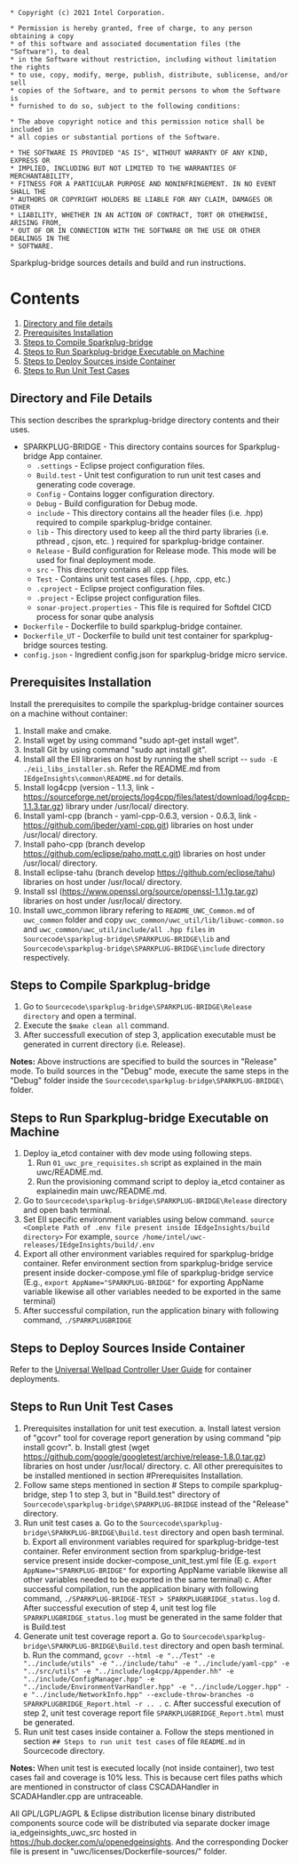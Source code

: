 ```
* Copyright (c) 2021 Intel Corporation.

* Permission is hereby granted, free of charge, to any person obtaining a copy
* of this software and associated documentation files (the "Software"), to deal
* in the Software without restriction, including without limitation the rights
* to use, copy, modify, merge, publish, distribute, sublicense, and/or sell
* copies of the Software, and to permit persons to whom the Software is
* furnished to do so, subject to the following conditions:

* The above copyright notice and this permission notice shall be included in
* all copies or substantial portions of the Software.

* THE SOFTWARE IS PROVIDED "AS IS", WITHOUT WARRANTY OF ANY KIND, EXPRESS OR
* IMPLIED, INCLUDING BUT NOT LIMITED TO THE WARRANTIES OF MERCHANTABILITY,
* FITNESS FOR A PARTICULAR PURPOSE AND NONINFRINGEMENT. IN NO EVENT SHALL THE
* AUTHORS OR COPYRIGHT HOLDERS BE LIABLE FOR ANY CLAIM, DAMAGES OR OTHER
* LIABILITY, WHETHER IN AN ACTION OF CONTRACT, TORT OR OTHERWISE, ARISING FROM,
* OUT OF OR IN CONNECTION WITH THE SOFTWARE OR THE USE OR OTHER DEALINGS IN THE
* SOFTWARE.

```

Sparkplug-bridge sources details and build and run instructions.

# Contents

1. [Directory and file details](#directory-and-file-details)
2. [Prerequisites Installation](#prerequisites-installation)
3. [Steps to Compile Sparkplug-bridge](#steps-to-compile-sparkplug-bridge)
4. [Steps to Run Sparkplug-bridge Executable on Machine](#steps-to-run-sparkplug-bridge-executable-on-machine)
5. [Steps to Deploy Sources inside Container](#steps-to-deploy-sources-inside-container)
6. [Steps to Run Unit Test Cases](#steps-to-run-unit-testcases)


## Directory and File Details

This section describes the sprarkplug-bridge directory contents and their uses.

* SPARKPLUG-BRIDGE - This directory contains sources for Sparkplug-bridge App container.
	- `.settings` - Eclipse project configuration files.
	- `Build.test` - Unit test configuration to run unit test cases and generating code coverage.
	- `Config` - Contains logger configuration directory.
	- `Debug` - Build configuration for Debug mode.
	- `include` - This directory contains all the header files (i.e. .hpp) required to compile sparkplug-bridge container.
	- `lib` - This directory used to keep all the third party libraries (i.e. pthread , cjson, etc. ) required for sparkplug-bridge container. 
	- `Release` - Build configuration for Release mode. This mode will be used for final deployment mode.
	- `src` - This directory contains all .cpp files.
	- `Test` - Contains unit test cases files. (.hpp, .cpp, etc.)
	- `.cproject` - Eclipse project configuration files.
	- `.project` - Eclipse project configuration files.
	- `sonar-project.properties` - This file is required for Softdel CICD process for sonar qube analysis
* `Dockerfile` - Dockerfile to build sparkplug-bridge container.
* `Dockerfile_UT` - Dockerfile to build unit test container for sparkplug-bridge sources testing.
* `config.json` - Ingredient config.json for sparkplug-bridge micro service.

## Prerequisites Installation

Install the prerequisites to compile the sparkplug-bridge container sources on a machine without container:

1. Install make and cmake.
2. Install wget by using command "sudo apt-get install wget".
3. Install Git by using command "sudo apt install git".
4. Install all the EII libraries on host by running the shell script -- `sudo -E ./eii_libs_installer.sh`. Refer the README.md from  `IEdgeInsights\common\README.md` for details.
5. Install log4cpp (version - 1.1.3, link - https://sourceforge.net/projects/log4cpp/files/latest/download/log4cpp-1.1.3.tar.gz) library under /usr/local/ directory.
6. Install yaml-cpp (branch - yaml-cpp-0.6.3, version - 0.6.3, link - https://github.com/jbeder/yaml-cpp.git) libraries on host under /usr/local/ directory.
7. Install paho-cpp (branch develop https://github.com/eclipse/paho.mqtt.c.git) libraries on host under /usr/local/ directory.
8. Install eclipse-tahu (branch develop https://github.com/eclipse/tahu) libraries on host under /usr/local/ directory.
9. Install ssl (https://www.openssl.org/source/openssl-1.1.1g.tar.gz) libraries on host under /usr/local/ directory.
10. Install uwc_common library refering to `README_UWC_Common.md` of `uwc_common` folder and copy `uwc_common/uwc_util/lib/libuwc-common.so` and `uwc_common/uwc_util/include/all .hpp files` in `Sourcecode\sparkplug-bridge\SPARKPLUG-BRIDGE\lib` and `Sourcecode\sparkplug-bridge\SPARKPLUG-BRIDGE\include` directory respectively.
	
## Steps to Compile Sparkplug-bridge 

1. Go to `Sourcecode\sparkplug-bridge\SPARKPLUG-BRIDGE\Release directory` and open a terminal.
2. Execute the ``$make clean all`` command.
3. After successfull execution of step 3, application executable must be generated in current directory (i.e. Release).

**Notes:** Above instructions are specified to build the sources in "Release" mode. To build sources in the "Debug" mode, execute the same steps in the "Debug" folder inside the `Sourcecode\sparkplug-bridge\SPARKPLUG-BRIDGE\` folder. 

## Steps to Run Sparkplug-bridge Executable on Machine

1. Deploy ia_etcd container with dev mode using following steps. 
	1. Run `01_uwc_pre_requisites.sh` script as explained in the main uwc/README.md.
	2. Run the provisioning command script to deploy ia_etcd container as explainedin main uwc/README.md.
2. Go to `Sourcecode\sparkplug-bridge\SPARKPLUG-BRIDGE\Release` directory and open bash terminal.
3. Set EII specific environment variables using below command.
	`source <Complete Path of .env file present inside IEdgeInsights/build directory>`
	For example, `source /home/intel/uwc-releases/IEdgeInsights/build/.env`
4. Export all other environment variables required for sparkplug-bridge container. Refer environment section from sparkplug-bridge service present inside docker-compose.yml file of sparkplug-bridge service (E.g., `export AppName="SPARKPLUG-BRIDGE"` for exporting AppName variable likewise all other variables needed to be exported in the same terminal) 
5. After successful compilation, run the application binary with following command,
	`./SPARKPLUGBRIDGE`
	
## Steps to Deploy Sources Inside Container

Refer to the [Universal Wellpad Controller User Guide](https://open-edge-insights.github.io/uwc-docs/) for container deployments.

## Steps to Run Unit Test Cases 

1. Prerequisites installation for unit test execution.
	a. Install latest version of "gcovr" tool for coverage report generation by using command "pip install gcovr".
	b. Install gtest (wget https://github.com/google/googletest/archive/release-1.8.0.tar.gz) libraries on host under /usr/local/ directory.
	c. All other prerequisites to be installed mentioned in section #Prerequisites Installation.
2. Follow same steps mentioned in section # Steps to compile sparkplug-bridge, step 1 to step 3, but in "Build.test" directory of `Sourcecode\sparkplug-bridge\SPARKPLUG-BRIDGE` instead of the "Release" directory.
3. Run unit test cases
	a. Go to the `Sourcecode\sparkplug-bridge\SPARKPLUG-BRIDGE\Build.test` directory and open bash terminal.
	b. Export all environment variables required for sparkplug-bridge-test container. Refer environment section from sparkplug-bridge-test service present inside docker-compose_unit_test.yml file (E.g. `export AppName="SPARKPLUG-BRIDGE"` for exporting AppName variable likewise all other variables needed to be exported in the same terminal) 
	c. After successful compilation, run the application binary with following command,
	`./SPARKPLUG-BRIDGE-TEST > SPARKPLUGBRIDGE_status.log`
	d. After successful execution of step 4, unit test log file `SPARKPLUGBRIDGE_status.log` must be generated in the same folder that is Build.test
4. Generate unit test coverage report
	a. Go to `Sourcecode\sparkplug-bridge\SPARKPLUG-BRIDGE\Build.test` directory and open bash terminal.
	b. Run the command,
		`gcovr --html -e "../Test" -e "../include/utils" -e "../include/tahu" -e "../include/yaml-cpp" -e "../src/utils" -e "../include/log4cpp/Appender.hh" -e "../include/ConfigManager.hpp" -e "../include/EnvironmentVarHandler.hpp" -e "../include/Logger.hpp" -e "../include/NetworkInfo.hpp" --exclude-throw-branches -o SPARKPLUGBRIDGE_Report.html -r .. .`
	c. After successful execution of step 2, unit test coverage report file `SPARKPLUGBRIDGE_Report.html` must be generated.
5. Run unit test cases inside container
	a. Follow the steps mentioned in section `## Steps to run unit test cases` of file `README.md` in Sourcecode directory.

**Notes:** When unit test is executed locally (not inside container), two test cases fail and coverage is 10% less. This is because cert files paths which are mentioned in constructor of class CSCADAHandler in SCADAHandler.cpp are untraceable.

All GPL/LGPL/AGPL & Eclipse distribution license binary distributed components source code will be distributed via separate docker image ia_edgeinsights_uwc_src hosted in https://hub.docker.com/u/openedgeinsights. And the corresponding Docker file is present in "uwc/licenses/Dockerfile-sources/" folder.

